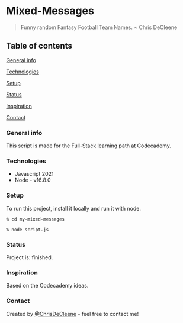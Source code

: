 # Mixed-Messages

>Funny random Fantasy Football Team Names. 
> ~ Chris DeCleene

## Table of contents
[General info](#General-info)

[Technologies](#Technologies)

[Setup](#Setup)

[Status](#Status)

[Inspiration](#Inspiration)

[Contact](#Contact)
### General info 

This script is made for the Full-Stack learning path at Codecademy.

### Technologies

- Javascript 2021
- Node - v16.8.0
### Setup

To run this project, install it locally and run it with node.
```
% cd my-mixed-messages

% node script.js
```
### Status

Project is: finished.

### Inspiration

Based on the Codecademy ideas.

### Contact

Created by [@ChrisDeCleene](https://www.github.com/ChrisDeCleene) - feel free to contact me!